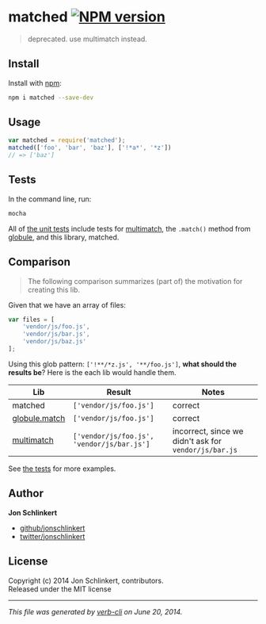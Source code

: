 # matched [![NPM version](https://badge.fury.io/js/matched.png)](http://badge.fury.io/js/matched)

> deprecated. use multimatch instead.

## Install
Install with [npm](npmjs.org):

```bash
npm i matched --save-dev
```



## Usage

```js
var matched = require('matched');
matched(['foo', 'bar', 'baz'], ['!*a*', '*z'])
// => ['baz']
```

## Tests

In the command line, run:

```bash
mocha
```

All of [the unit tests](./test/test.js) include tests for [multimatch][multimatch], the `.match()` method from [globule][globule], and this library, matched.


## Comparison

> The following comparison summarizes (part of) the motivation for creating this lib.

Given that we have an array of files:

```js
var files = [
	'vendor/js/foo.js',
	'vendor/js/bar.js',
	'vendor/js/baz.js'
];
```

Using this glob pattern: `['!**/*z.js', '**/foo.js']`, **what should the results be**? Here is the each lib would handle them.

**Lib** | **Result** | **Notes**
--- | --- | ---
matched | `['vendor/js/foo.js']` | correct
[globule.match][globule] | `['vendor/js/foo.js']` | correct
[multimatch][multimatch] | `['vendor/js/foo.js', 'vendor/js/bar.js']` | incorrect, since we didn't ask for `vendor/js/bar.js`

See [the tests](./test/test.js) for more examples.


## Author

**Jon Schlinkert**

+ [github/jonschlinkert](https://github.com/jonschlinkert)
+ [twitter/jonschlinkert](http://twitter.com/jonschlinkert)

## License
Copyright (c) 2014 Jon Schlinkert, contributors.  
Released under the MIT license

***

_This file was generated by [verb-cli](https://github.com/assemble/verb-cli) on June 20, 2014._

[globule]: https://github.com/cowboy/node-globule
[multimatch]: https://github.com/sindresorhus/multimatch